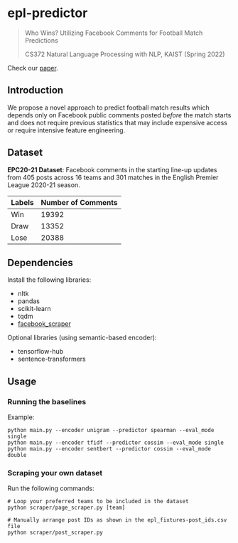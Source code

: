 # epl-predictor

> Who Wins? Utilizing Facebook Comments for Football Match Predictions
> 
> CS372 Natural Language Processing with NLP, KAIST (Spring 2022)

Check our [paper](who_wins.pdf).

## Introduction

We propose a novel approach to predict football match results which depends only on Facebook public comments posted *before* the match starts 
and does not require previous statistics that may include expensive access or require intensive feature engineering.

## Dataset

**EPC20-21 Dataset**: Facebook comments in the starting line-up updates from 405 posts across 16 teams and 301 matches 
in the English Premier League 2020-21 season.

| Labels  | Number of Comments |
| ------- | ------------------ |
| Win     | 19392              |
| Draw    | 13352              |
| Lose    | 20388              |

## Dependencies

Install the following libraries:
- nltk
- pandas
- scikit-learn
- tqdm
- [facebook_scraper](https://github.com/kevinzg/facebook-scraper)

Optional libraries (using semantic-based encoder):
- tensorflow-hub
- sentence-transformers

## Usage

### Running the baselines

Example:
```
python main.py --encoder unigram --predictor spearman --eval_mode single
python main.py --encoder tfidf --predictor cossim --eval_mode single
python main.py --encoder sentbert --predictor cossim --eval_mode double
```

### Scraping your own dataset

Run the following commands:
```
# Loop your preferred teams to be included in the dataset
python scraper/page_scraper.py [team]

# Manually arrange post IDs as shown in the epl_fixtures-post_ids.csv file
python scraper/post_scraper.py
```
